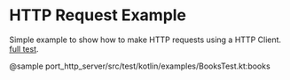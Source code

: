 
# HTTP Request Example

Simple example to show how to make HTTP requests using a HTTP Client.
[full test](https://github.com/hexagonkt/hexagon/blob/master/port_http_server/src/test/kotlin/examples/BooksTest.kt).

@sample port_http_server/src/test/kotlin/examples/BooksTest.kt:books
